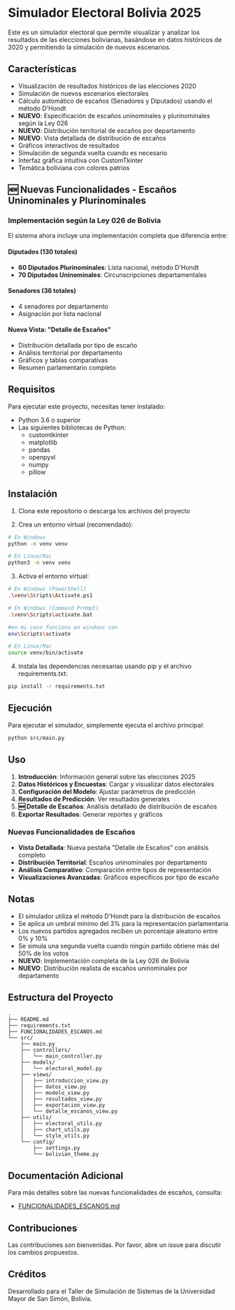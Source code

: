 # Simulador Electoral Bolivia 2025

Este es un simulador electoral que permite visualizar y analizar los resultados de las elecciones bolivianas, basándose en datos históricos de 2020 y permitiendo la simulación de nuevos escenarios.

## Características

- Visualización de resultados históricos de las elecciones 2020
- Simulación de nuevos escenarios electorales
- Cálculo automático de escaños (Senadores y Diputados) usando el método D'Hondt
- **NUEVO**: Especificación de escaños uninominales y plurinominales según la Ley 026
- **NUEVO**: Distribución territorial de escaños por departamento
- **NUEVO**: Vista detallada de distribución de escaños
- Gráficos interactivos de resultados
- Simulación de segunda vuelta cuando es necesario
- Interfaz gráfica intuitiva con CustomTkinter
- Temática boliviana con colores patrios

## 🆕 **Nuevas Funcionalidades - Escaños Uninominales y Plurinominales**

### Implementación según la Ley 026 de Bolivia

El sistema ahora incluye una implementación completa que diferencia entre:

#### **Diputados (130 totales)**
- **60 Diputados Plurinominales**: Lista nacional, método D'Hondt
- **70 Diputados Uninominales**: Circunscripciones departamentales

#### **Senadores (36 totales)**
- 4 senadores por departamento
- Asignación por lista nacional

#### **Nueva Vista: "Detalle de Escaños"**
- Distribución detallada por tipo de escaño
- Análisis territorial por departamento
- Gráficos y tablas comparativas
- Resumen parlamentario completo

## Requisitos

Para ejecutar este proyecto, necesitas tener instalado:

- Python 3.6 o superior
- Las siguientes bibliotecas de Python:
  - customtkinter
  - matplotlib
  - pandas
  - openpyxl
  - numpy
  - pillow

## Instalación

1. Clona este repositorio o descarga los archivos del proyecto

2. Crea un entorno virtual (recomendado):

```bash
# En Windows
python -m venv venv

# En Linux/Mac
python3 -m venv venv
```

3. Activa el entorno virtual:

```bash
# En Windows (PowerShell)
.\venv\Scripts\Activate.ps1

# En Windows (Command Prompt)
.\venv\Scripts\activate.bat

#en mi caso funciona en windows con
env\Scripts\activate

# En Linux/Mac
source venv/bin/activate
```

4. Instala las dependencias necesarias usando pip y el archivo requirements.txt:

```bash
pip install -r requirements.txt
```

## Ejecución

Para ejecutar el simulador, simplemente ejecuta el archivo principal:

```bash
python src/main.py
```

## Uso

1. **Introducción**: Información general sobre las elecciones 2025
2. **Datos Históricos y Encuestas**: Cargar y visualizar datos electorales
3. **Configuración del Modelo**: Ajustar parámetros de predicción
4. **Resultados de Predicción**: Ver resultados generales
5. **🆕 Detalle de Escaños**: Análisis detallado de distribución de escaños
6. **Exportar Resultados**: Generar reportes y gráficos

### Nuevas Funcionalidades de Escaños

- **Vista Detallada**: Nueva pestaña "Detalle de Escaños" con análisis completo
- **Distribución Territorial**: Escaños uninominales por departamento
- **Análisis Comparativo**: Comparación entre tipos de representación
- **Visualizaciones Avanzadas**: Gráficos específicos por tipo de escaño

## Notas

- El simulador utiliza el método D'Hondt para la distribución de escaños
- Se aplica un umbral mínimo del 3% para la representación parlamentaria
- Los nuevos partidos agregados reciben un porcentaje aleatorio entre 0% y 10%
- Se simula una segunda vuelta cuando ningún partido obtiene más del 50% de los votos
- **NUEVO**: Implementación completa de la Ley 026 de Bolivia
- **NUEVO**: Distribución realista de escaños uninominales por departamento

## Estructura del Proyecto

```
.
├── README.md
├── requirements.txt
├── FUNCIONALIDADES_ESCANOS.md
└── src/
    ├── main.py
    ├── controllers/
    │   └── main_controller.py
    ├── models/
    │   └── electoral_model.py
    ├── views/
    │   ├── introduccion_view.py
    │   ├── datos_view.py
    │   ├── modelo_view.py
    │   ├── resultados_view.py
    │   ├── exportacion_view.py
    │   └── detalle_escanos_view.py
    ├── utils/
    │   ├── electoral_utils.py
    │   ├── chart_utils.py
    │   └── style_utils.py
    └── config/
        ├── settings.py
        └── bolivian_theme.py
```

## Documentación Adicional

Para más detalles sobre las nuevas funcionalidades de escaños, consulta:
- [FUNCIONALIDADES_ESCANOS.md](FUNCIONALIDADES_ESCANOS.md)

## Contribuciones

Las contribuciones son bienvenidas. Por favor, abre un issue para discutir los cambios propuestos.

## Créditos

Desarrollado para el Taller de Simulación de Sistemas de la Universidad Mayor de San Simón, Bolivia.